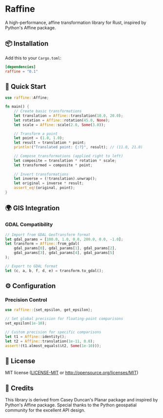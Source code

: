 # Raffine

A high-performance, affine transformation library for Rust, inspired by Python's Affine package.

## 📦 Installation

Add this to your `Cargo.toml`:

```toml
[dependencies]
raffine = "0.1"
```

## 🎯 Quick Start

```rust
use raffine::Affine;

fn main() {
    // Create basic transformations
    let translation = Affine::translation(10.0, 20.0);
    let rotation = Affine::rotation(45.0, None);
    let scale = Affine::scale(2.0, Some(3.0));

    // Transform a point
    let point = (1.0, 1.0);
    let result = translation * point;
    println!("Translated point: {:?}", result); // (11.0, 21.0)

    // Compose transformations (applied right to left)
    let composite = translation * rotation * scale;
    let transformed = composite * point;
  
    // Invert transformations
    let inverse = (!translation).unwrap();
    let original = inverse * result;
    assert_eq!(original, point);
}
```

## 🌍 GIS Integration

### GDAL Compatibility

```rust
// Import from GDAL GeoTransform format
let gdal_params = [100.0, 1.0, 0.0, 200.0, 0.0, -1.0];
let transform = Affine::from_gdal(
    gdal_params[0], gdal_params[1], gdal_params[2],
    gdal_params[3], gdal_params[4], gdal_params[5]
);

// Export to GDAL format
let (c, a, b, f, d, e) = transform.to_gdal();
```

## ⚙️ Configuration

### Precision Control

```rust
use raffine::{set_epsilon, get_epsilon};

// Set global precision for floating-point comparisons
set_epsilon(1e-10);

// Custom precision for specific comparisons
let t1 = Affine::identity();
let t2 = Affine::translation(1e-11, 0.0);
assert!(t1.almost_equals(&t2, Some(1e-10)));
```

## 📄 License

MIT license ([LICENSE-MIT](LICENSE-MIT) or http://opensource.org/licenses/MIT)

## 🙏 Credits

This library is derived from Casey Duncan's Planar package and inspired by Python's Affine package. Special thanks to the Python geospatial community for the excellent API design.
